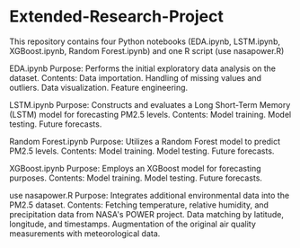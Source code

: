 # Extended-Research-Project

This repository contains four Python notebooks (EDA.ipynb, LSTM.ipynb, XGBoost.ipynb, Random Forest.ipynb) and one R script (use nasapower.R)

EDA.ipynb
Purpose: Performs the initial exploratory data analysis on the dataset.
Contents: Data importation. Handling of missing values and outliers. Data visualization. Feature engineering.

LSTM.ipynb
Purpose: Constructs and evaluates a Long Short-Term Memory (LSTM) model for forecasting PM2.5 levels.
Contents: Model training. Model testing. Future forecasts.

Random Forest.ipynb
Purpose: Utilizes a Random Forest model to predict PM2.5 levels.
Contents: Model training. Model testing. Future forecasts.

XGBoost.ipynb
Purpose: Employs an XGBoost model for forecasting purposes.
Contents: Model training. Model testing. Future forecasts.

use nasapower.R
Purpose: Integrates additional environmental data into the PM2.5 dataset.
Contents: Fetching temperature, relative humidity, and precipitation data from NASA's POWER project.
          Data matching by latitude, longitude, and timestamps.
          Augmentation of the original air quality measurements with meteorological data.
